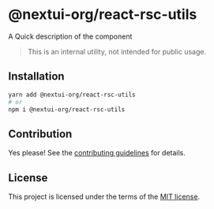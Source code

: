 # @nextui-org/react-rsc-utils

A Quick description of the component

> This is an internal utility, not intended for public usage.

## Installation

```sh
yarn add @nextui-org/react-rsc-utils
# or
npm i @nextui-org/react-rsc-utils
```

## Contribution

Yes please! See the
[contributing guidelines](https://github.com/nextui-org/nextui/blob/master/CONTRIBUTING.md)
for details.

## License

This project is licensed under the terms of the
[MIT license](https://github.com/nextui-org/nextui/blob/master/LICENSE).

